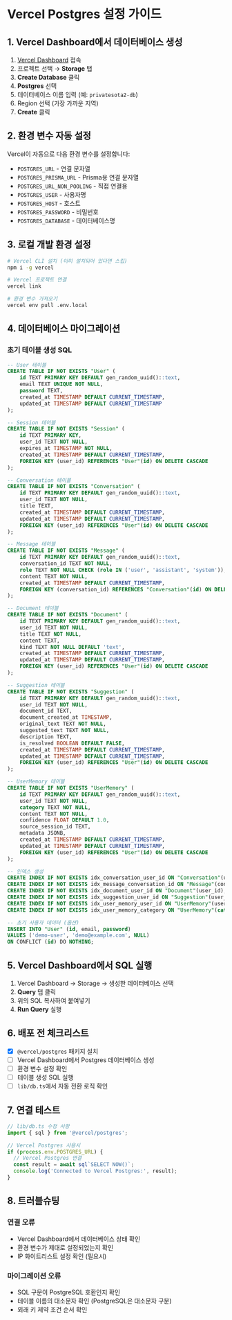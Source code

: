 # Vercel Postgres 설정 가이드

## 1. Vercel Dashboard에서 데이터베이스 생성

1. [Vercel Dashboard](https://vercel.com/dashboard) 접속
2. 프로젝트 선택 → **Storage** 탭
3. **Create Database** 클릭
4. **Postgres** 선택
5. 데이터베이스 이름 입력 (예: `privatesota2-db`)
6. Region 선택 (가장 가까운 지역)
7. **Create** 클릭

## 2. 환경 변수 자동 설정

Vercel이 자동으로 다음 환경 변수를 설정합니다:
- `POSTGRES_URL` - 연결 문자열
- `POSTGRES_PRISMA_URL` - Prisma용 연결 문자열
- `POSTGRES_URL_NON_POOLING` - 직접 연결용
- `POSTGRES_USER` - 사용자명
- `POSTGRES_HOST` - 호스트
- `POSTGRES_PASSWORD` - 비밀번호
- `POSTGRES_DATABASE` - 데이터베이스명

## 3. 로컬 개발 환경 설정

```bash
# Vercel CLI 설치 (이미 설치되어 있다면 스킵)
npm i -g vercel

# Vercel 프로젝트 연결
vercel link

# 환경 변수 가져오기
vercel env pull .env.local
```

## 4. 데이터베이스 마이그레이션

### 초기 테이블 생성 SQL

```sql
-- User 테이블
CREATE TABLE IF NOT EXISTS "User" (
    id TEXT PRIMARY KEY DEFAULT gen_random_uuid()::text,
    email TEXT UNIQUE NOT NULL,
    password TEXT,
    created_at TIMESTAMP DEFAULT CURRENT_TIMESTAMP,
    updated_at TIMESTAMP DEFAULT CURRENT_TIMESTAMP
);

-- Session 테이블
CREATE TABLE IF NOT EXISTS "Session" (
    id TEXT PRIMARY KEY,
    user_id TEXT NOT NULL,
    expires_at TIMESTAMP NOT NULL,
    created_at TIMESTAMP DEFAULT CURRENT_TIMESTAMP,
    FOREIGN KEY (user_id) REFERENCES "User"(id) ON DELETE CASCADE
);

-- Conversation 테이블
CREATE TABLE IF NOT EXISTS "Conversation" (
    id TEXT PRIMARY KEY DEFAULT gen_random_uuid()::text,
    user_id TEXT NOT NULL,
    title TEXT,
    created_at TIMESTAMP DEFAULT CURRENT_TIMESTAMP,
    updated_at TIMESTAMP DEFAULT CURRENT_TIMESTAMP,
    FOREIGN KEY (user_id) REFERENCES "User"(id) ON DELETE CASCADE
);

-- Message 테이블
CREATE TABLE IF NOT EXISTS "Message" (
    id TEXT PRIMARY KEY DEFAULT gen_random_uuid()::text,
    conversation_id TEXT NOT NULL,
    role TEXT NOT NULL CHECK (role IN ('user', 'assistant', 'system')),
    content TEXT NOT NULL,
    created_at TIMESTAMP DEFAULT CURRENT_TIMESTAMP,
    FOREIGN KEY (conversation_id) REFERENCES "Conversation"(id) ON DELETE CASCADE
);

-- Document 테이블
CREATE TABLE IF NOT EXISTS "Document" (
    id TEXT PRIMARY KEY DEFAULT gen_random_uuid()::text,
    user_id TEXT NOT NULL,
    title TEXT NOT NULL,
    content TEXT,
    kind TEXT NOT NULL DEFAULT 'text',
    created_at TIMESTAMP DEFAULT CURRENT_TIMESTAMP,
    updated_at TIMESTAMP DEFAULT CURRENT_TIMESTAMP,
    FOREIGN KEY (user_id) REFERENCES "User"(id) ON DELETE CASCADE
);

-- Suggestion 테이블
CREATE TABLE IF NOT EXISTS "Suggestion" (
    id TEXT PRIMARY KEY DEFAULT gen_random_uuid()::text,
    user_id TEXT NOT NULL,
    document_id TEXT,
    document_created_at TIMESTAMP,
    original_text TEXT NOT NULL,
    suggested_text TEXT NOT NULL,
    description TEXT,
    is_resolved BOOLEAN DEFAULT FALSE,
    created_at TIMESTAMP DEFAULT CURRENT_TIMESTAMP,
    updated_at TIMESTAMP DEFAULT CURRENT_TIMESTAMP,
    FOREIGN KEY (user_id) REFERENCES "User"(id) ON DELETE CASCADE
);

-- UserMemory 테이블
CREATE TABLE IF NOT EXISTS "UserMemory" (
    id TEXT PRIMARY KEY DEFAULT gen_random_uuid()::text,
    user_id TEXT NOT NULL,
    category TEXT NOT NULL,
    content TEXT NOT NULL,
    confidence FLOAT DEFAULT 1.0,
    source_session_id TEXT,
    metadata JSONB,
    created_at TIMESTAMP DEFAULT CURRENT_TIMESTAMP,
    updated_at TIMESTAMP DEFAULT CURRENT_TIMESTAMP,
    FOREIGN KEY (user_id) REFERENCES "User"(id) ON DELETE CASCADE
);

-- 인덱스 생성
CREATE INDEX IF NOT EXISTS idx_conversation_user_id ON "Conversation"(user_id);
CREATE INDEX IF NOT EXISTS idx_message_conversation_id ON "Message"(conversation_id);
CREATE INDEX IF NOT EXISTS idx_document_user_id ON "Document"(user_id);
CREATE INDEX IF NOT EXISTS idx_suggestion_user_id ON "Suggestion"(user_id);
CREATE INDEX IF NOT EXISTS idx_user_memory_user_id ON "UserMemory"(user_id);
CREATE INDEX IF NOT EXISTS idx_user_memory_category ON "UserMemory"(category);

-- 초기 사용자 데이터 (옵션)
INSERT INTO "User" (id, email, password) 
VALUES ('demo-user', 'demo@example.com', NULL)
ON CONFLICT (id) DO NOTHING;
```

## 5. Vercel Dashboard에서 SQL 실행

1. Vercel Dashboard → Storage → 생성한 데이터베이스 선택
2. **Query** 탭 클릭
3. 위의 SQL 복사하여 붙여넣기
4. **Run Query** 실행

## 6. 배포 전 체크리스트

- [x] `@vercel/postgres` 패키지 설치
- [ ] Vercel Dashboard에서 Postgres 데이터베이스 생성
- [ ] 환경 변수 설정 확인
- [ ] 테이블 생성 SQL 실행
- [ ] `lib/db.ts`에서 자동 전환 로직 확인

## 7. 연결 테스트

```typescript
// lib/db.ts 수정 사항
import { sql } from '@vercel/postgres';

// Vercel Postgres 사용시
if (process.env.POSTGRES_URL) {
  // Vercel Postgres 연결
  const result = await sql`SELECT NOW()`;
  console.log('Connected to Vercel Postgres:', result);
}
```

## 8. 트러블슈팅

### 연결 오류
- Vercel Dashboard에서 데이터베이스 상태 확인
- 환경 변수가 제대로 설정되었는지 확인
- IP 화이트리스트 설정 확인 (필요시)

### 마이그레이션 오류
- SQL 구문이 PostgreSQL 호환인지 확인
- 테이블 이름의 대소문자 확인 (PostgreSQL은 대소문자 구분)
- 외래 키 제약 조건 순서 확인